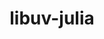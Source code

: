 ---
title: "libuv-julia"
layout: cache
categories: [package, develop]
meta: {"compilers": ["gcc@11.4.0"], "num_specs": 17, "num_specs_by_stack": {"e4s": 1, "root": 17, "tutorial": 16}, "oss": ["ubuntu22.04"], "platforms": ["linux"], "stacks": ["e4s", "root", "tutorial"], "targets": ["x86_64_v3"], "versions": ["1.44.2", "1.48.0"]}
spec_details: [{"compiler": "gcc@11.4.0", "hash": "63mfwpkydrw2wkxxxenqfpx6x4dqsvaj", "os": "ubuntu22.04", "platform": "linux", "size": "-", "stacks": ["root", "tutorial"], "target": "x86_64_v3", "variants": ["build_system=autotools"], "versions": ["1.44.2"]}, {"compiler": "gcc@11.4.0", "hash": "a2f5rzavwbhyubdrxia5tynleydqf3zh", "os": "ubuntu22.04", "platform": "linux", "size": "-", "stacks": ["root", "tutorial"], "target": "x86_64_v3", "variants": ["build_system=autotools"], "versions": ["1.44.2"]}, {"compiler": "gcc@11.4.0", "hash": "awr6gqlrawnqcnmlfawspd55twfmkvqt", "os": "ubuntu22.04", "platform": "linux", "size": "-", "stacks": ["e4s", "root"], "target": "x86_64_v3", "variants": ["build_system=autotools", "commit=ca3a5a431a1c37859b6508e6b2a288092337029a"], "versions": ["1.48.0"]}, {"compiler": "gcc@11.4.0", "hash": "df3yibq5fvofcqebk3f2jrmgtrarnzdz", "os": "ubuntu22.04", "platform": "linux", "size": "-", "stacks": ["root", "tutorial"], "target": "x86_64_v3", "variants": ["build_system=autotools", "commit=e6f0e4900e195c8352f821abe2b3cffc3089547b"], "versions": ["1.44.2"]}, {"compiler": "gcc@11.4.0", "hash": "dnwovukqi6uh7jtf3jmmh2c26qqdkg3h", "os": "ubuntu22.04", "platform": "linux", "size": "-", "stacks": ["root", "tutorial"], "target": "x86_64_v3", "variants": ["build_system=autotools"], "versions": ["1.44.2"]}, {"compiler": "gcc@11.4.0", "hash": "ghnsu4tzb67dpa4yau7cd66lo4zktawu", "os": "ubuntu22.04", "platform": "linux", "size": "-", "stacks": ["root", "tutorial"], "target": "x86_64_v3", "variants": ["build_system=autotools", "commit=e6f0e4900e195c8352f821abe2b3cffc3089547b"], "versions": ["1.44.2"]}, {"compiler": "gcc@11.4.0", "hash": "gxm2sche7g74oufstntgg6cqh4c5lmjy", "os": "ubuntu22.04", "platform": "linux", "size": "-", "stacks": ["root", "tutorial"], "target": "x86_64_v3", "variants": ["build_system=autotools", "commit=e6f0e4900e195c8352f821abe2b3cffc3089547b"], "versions": ["1.44.2"]}, {"compiler": "gcc@11.4.0", "hash": "hzye54vqemf622rbi4dgpvoolw3hcihl", "os": "ubuntu22.04", "platform": "linux", "size": "-", "stacks": ["root", "tutorial"], "target": "x86_64_v3", "variants": ["build_system=autotools"], "versions": ["1.44.2"]}, {"compiler": "gcc@11.4.0", "hash": "kzonrhyaepxv7i5lywfx7xotmdmysnkc", "os": "ubuntu22.04", "platform": "linux", "size": "-", "stacks": ["root", "tutorial"], "target": "x86_64_v3", "variants": ["build_system=autotools", "commit=e6f0e4900e195c8352f821abe2b3cffc3089547b"], "versions": ["1.44.2"]}, {"compiler": "gcc@11.4.0", "hash": "n7usbdphgsdraidgzuu7i7hwakvrwuj2", "os": "ubuntu22.04", "platform": "linux", "size": "-", "stacks": ["root", "tutorial"], "target": "x86_64_v3", "variants": ["build_system=autotools"], "versions": ["1.44.2"]}, {"compiler": "gcc@11.4.0", "hash": "p37ufnx2t7jxmajepmggtbd5mtevi5xu", "os": "ubuntu22.04", "platform": "linux", "size": "-", "stacks": ["root", "tutorial"], "target": "x86_64_v3", "variants": ["build_system=autotools", "commit=e6f0e4900e195c8352f821abe2b3cffc3089547b"], "versions": ["1.44.2"]}, {"compiler": "gcc@11.4.0", "hash": "teexltgbuib4z3nclgb4zbnkv6clbda5", "os": "ubuntu22.04", "platform": "linux", "size": "-", "stacks": ["root", "tutorial"], "target": "x86_64_v3", "variants": ["build_system=autotools", "commit=e6f0e4900e195c8352f821abe2b3cffc3089547b"], "versions": ["1.44.2"]}, {"compiler": "gcc@11.4.0", "hash": "v56m26emdsjesg6aamzp2z5yfel2ahrd", "os": "ubuntu22.04", "platform": "linux", "size": "-", "stacks": ["root", "tutorial"], "target": "x86_64_v3", "variants": ["build_system=autotools"], "versions": ["1.44.2"]}, {"compiler": "gcc@11.4.0", "hash": "vdngf4bypulfvkv2bc4vgvuvdpj3ahmh", "os": "ubuntu22.04", "platform": "linux", "size": "-", "stacks": ["root", "tutorial"], "target": "x86_64_v3", "variants": ["build_system=autotools"], "versions": ["1.44.2"]}, {"compiler": "gcc@11.4.0", "hash": "vxcdb5zizw3swlkdxttbs7onk7fdkwn5", "os": "ubuntu22.04", "platform": "linux", "size": "-", "stacks": ["root", "tutorial"], "target": "x86_64_v3", "variants": ["build_system=autotools", "commit=e6f0e4900e195c8352f821abe2b3cffc3089547b"], "versions": ["1.44.2"]}, {"compiler": "gcc@11.4.0", "hash": "wy3cygmpgjnrnl2qhbtlvzcwf5urrab3", "os": "ubuntu22.04", "platform": "linux", "size": "-", "stacks": ["root", "tutorial"], "target": "x86_64_v3", "variants": ["build_system=autotools", "commit=e6f0e4900e195c8352f821abe2b3cffc3089547b"], "versions": ["1.44.2"]}, {"compiler": "gcc@11.4.0", "hash": "z7qvflo5ur6orzp27n6vkq5aj6p5b4gl", "os": "ubuntu22.04", "platform": "linux", "size": "-", "stacks": ["root", "tutorial"], "target": "x86_64_v3", "variants": ["build_system=autotools"], "versions": ["1.44.2"]}]
---